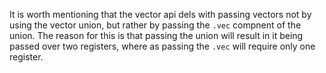 It is worth mentioning that the vector api dels with passing vectors not by
using the vector union, but rather by passing the `.vec` compnent of the union.
The reason for this is that passing the union will result in it being passed over
two registers, where as passing the `.vec` will require only one register.
